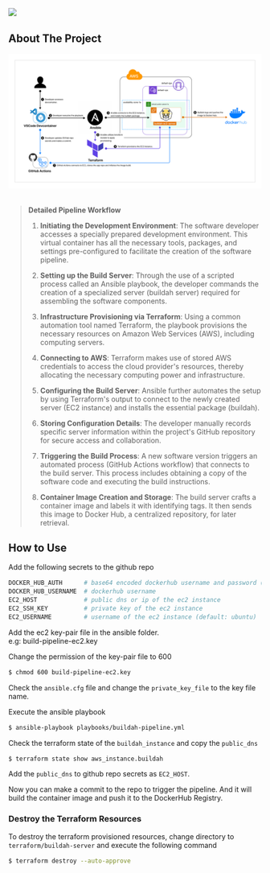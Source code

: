 <a href="LICENSE"><img src="https://img.shields.io/badge/License-MIT-purple.svg?labelColor=303030" /></a>
<br />

## About The Project

<div>
  <a href="https://raw.githubusercontent.com/h1zardian/container-image-build-pipeline/main/docs/build-pipeline.png">
  <img src="https://raw.githubusercontent.com/h1zardian/container-image-build-pipeline/main/docs/build-pipeline.png">
  </a>
</div>

</br>

> **Detailed Pipeline Workflow**
>
> 1. **Initiating the Development Environment**: The software developer accesses a specially prepared development environment. This virtual container has all the necessary tools, packages, and settings pre-configured to facilitate the creation of the software pipeline.
>
> 2. **Setting up the Build Server**: Through the use of a scripted process called an Ansible playbook, the developer commands the creation of a specialized server (buildah server) required for assembling the software components.
>
> 3. **Infrastructure Provisioning via Terraform**: Using a common automation tool named Terraform, the playbook provisions the necessary resources on Amazon Web Services (AWS), including computing servers.
>
> 4. **Connecting to AWS**: Terraform makes use of stored AWS credentials to access the cloud provider's resources, thereby allocating the necessary computing power and infrastructure.
>
> 5. **Configuring the Build Server**: Ansible further automates the setup by using Terraform's output to connect to the newly created server (EC2 instance) and installs the essential package (buildah).
>
> 6. **Storing Configuration Details**: The developer manually records specific server information within the project's GitHub repository for secure access and collaboration.
>
> 7. **Triggering the Build Process**: A new software version triggers an automated process (GitHub Actions workflow) that connects to the build server. This process includes obtaining a copy of the software code and executing the build instructions.
>
> 8. **Container Image Creation and Storage**: The build server crafts a container image and labels it with identifying tags. It then sends this image to Docker Hub, a centralized repository, for later retrieval.

## How to Use

Add the following secrets to the github repo
```python
DOCKER_HUB_AUTH      # base64 encoded dockerhub username and password (echo -n 'username:password' | base64)
DOCKER_HUB_USERNAME  # dockerhub username
EC2_HOST             # public dns or ip of the ec2 instance
EC2_SSH_KEY          # private key of the ec2 instance
EC2_USERNAME         # username of the ec2 instance (default: ubuntu)
```

Add the ec2 key-pair file in the ansible folder.  
e.g: build-pipeline-ec2.key

Change the permission of the key-pair file to 600
```bash
$ chmod 600 build-pipeline-ec2.key
```

Check the `ansible.cfg` file and change the `private_key_file` to the key file name.

Execute the ansible playbook
```bash
$ ansible-playbook playbooks/buildah-pipeline.yml
```

Check the terraform state of the `buildah_instance` and copy the `public_dns`
```bash
$ terraform state show aws_instance.buildah
```

Add the `public_dns` to github repo secrets as `EC2_HOST`.

Now you can make a commit to the repo to trigger the pipeline. And it will build the container image and push it to the DockerHub Registry.

### Destroy the Terraform Resources
To destroy the terraform provisioned resources, change directory to `terraform/buildah-server` and execute the following command
```bash
$ terraform destroy --auto-approve
```
